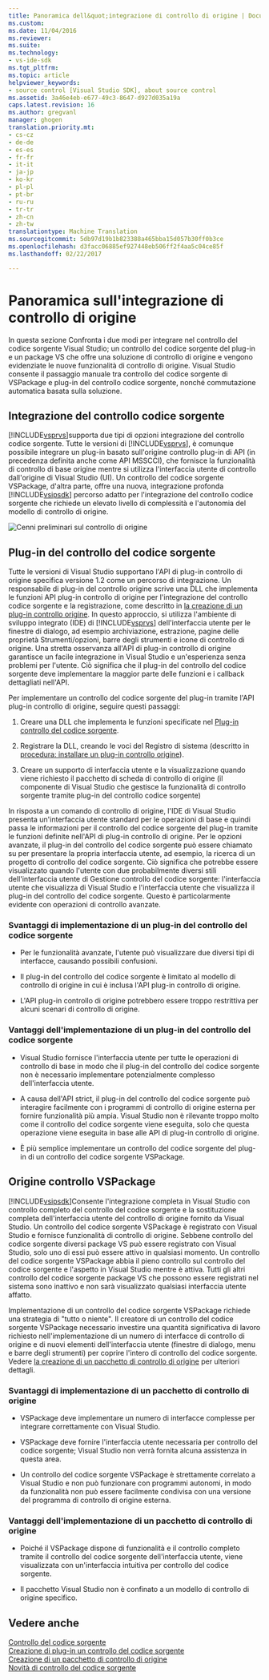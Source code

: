 ```yaml
---
title: Panoramica dell&quot;integrazione di controllo di origine | Documenti di Microsoft
ms.custom: 
ms.date: 11/04/2016
ms.reviewer: 
ms.suite: 
ms.technology:
- vs-ide-sdk
ms.tgt_pltfrm: 
ms.topic: article
helpviewer_keywords:
- source control [Visual Studio SDK], about source control
ms.assetid: 3a46e4eb-e677-49c3-8647-d927d035a19a
caps.latest.revision: 16
ms.author: gregvanl
manager: ghogen
translation.priority.mt:
- cs-cz
- de-de
- es-es
- fr-fr
- it-it
- ja-jp
- ko-kr
- pl-pl
- pt-br
- ru-ru
- tr-tr
- zh-cn
- zh-tw
translationtype: Machine Translation
ms.sourcegitcommit: 5db97d19b1b823388a465bba15d057b30ff0b3ce
ms.openlocfilehash: d3facc06885ef927448eb506ff2f4aa5c04ce85f
ms.lasthandoff: 02/22/2017

---
```

# <a name="source-control-integration-overview"></a>Panoramica sull'integrazione di controllo di origine
In questa sezione Confronta i due modi per integrare nel controllo del codice sorgente Visual Studio; un controllo del codice sorgente del plug-in e un package VS che offre una soluzione di controllo di origine e vengono evidenziate le nuove funzionalità di controllo di origine. Visual Studio consente il passaggio manuale tra controllo del codice sorgente di VSPackage e plug-in del controllo codice sorgente, nonché commutazione automatica basata sulla soluzione.  
  
## <a name="source-control-integration"></a>Integrazione del controllo codice sorgente  
 [!INCLUDE[vsprvs](../../code-quality/includes/vsprvs_md.md)]supporta due tipi di opzioni integrazione del controllo codice sorgente. Tutte le versioni di [!INCLUDE[vsprvs](../../code-quality/includes/vsprvs_md.md)], è comunque possibile integrare un plug-in basato sull'origine controllo plug-in di API (in precedenza definita anche come API MSSCCI), che fornisce la funzionalità di controllo di base origine mentre si utilizza l'interfaccia utente di controllo dall'origine di Visual Studio (UI). Un controllo del codice sorgente VSPackage, d'altra parte, offre una nuova, integrazione profonda [!INCLUDE[vsipsdk](../../extensibility/includes/vsipsdk_md.md)] percorso adatto per l'integrazione del controllo codice sorgente che richiede un elevato livello di complessità e l'autonomia del modello di controllo di origine.  
  
 ![Cenni preliminari sul controllo di origine](~/extensibility/internals/media/sourcectnrloverview.gif "SourceCtnrlOverview")  
  
## <a name="source-control-plug-in"></a>Plug-in del controllo del codice sorgente  
 Tutte le versioni di Visual Studio supportano l'API di plug-in controllo di origine specifica versione 1.2 come un percorso di integrazione. Un responsabile di plug-in del controllo origine scrive una DLL che implementa le funzioni API plug-in controllo di origine per l'integrazione del controllo codice sorgente e la registrazione, come descritto in [la creazione di un plug-in controllo origine](../../extensibility/internals/creating-a-source-control-plug-in.md). In questo approccio, si utilizza l'ambiente di sviluppo integrato (IDE) di [!INCLUDE[vsprvs](../../code-quality/includes/vsprvs_md.md)] dell'interfaccia utente per le finestre di dialogo, ad esempio archiviazione, estrazione, pagine delle proprietà Strumenti/opzioni, barre degli strumenti e icone di controllo di origine. Una stretta osservanza all'API di plug-in controllo di origine garantisce un facile integrazione in Visual Studio e un'esperienza senza problemi per l'utente. Ciò significa che il plug-in del controllo del codice sorgente deve implementare la maggior parte delle funzioni e i callback dettagliati nell'API.  
  
 Per implementare un controllo del codice sorgente del plug-in tramite l'API plug-in controllo di origine, seguire questi passaggi:  
  
1.  Creare una DLL che implementa le funzioni specificate nel [Plug-in controllo del codice sorgente](../../extensibility/source-control-plug-ins.md).  
  
2.  Registrare la DLL, creando le voci del Registro di sistema (descritto in [procedura: installare un plug-in controllo origine](../../extensibility/internals/how-to-install-a-source-control-plug-in.md)).  
  
3.  Creare un supporto di interfaccia utente e la visualizzazione quando viene richiesto il pacchetto di scheda di controllo di origine (il componente di Visual Studio che gestisce la funzionalità di controllo sorgente tramite plug-in del controllo codice sorgente)  
  
 In risposta a un comando di controllo di origine, l'IDE di Visual Studio presenta un'interfaccia utente standard per le operazioni di base e quindi passa le informazioni per il controllo del codice sorgente del plug-in tramite le funzioni definite nell'API di plug-in controllo di origine. Per le opzioni avanzate, il plug-in del controllo del codice sorgente può essere chiamato su per presentare la propria interfaccia utente, ad esempio, la ricerca di un progetto di controllo del codice sorgente. Ciò significa che potrebbe essere visualizzato quando l'utente con due probabilmente diversi stili dell'interfaccia utente di Gestione controllo del codice sorgente: l'interfaccia utente che visualizza di Visual Studio e l'interfaccia utente che visualizza il plug-in del controllo del codice sorgente. Questo è particolarmente evidente con operazioni di controllo avanzate.  
  
### <a name="drawbacks-to-implementing-a-source-control-plug-in"></a>Svantaggi di implementazione di un plug-in del controllo del codice sorgente  
  
-   Per le funzionalità avanzate, l'utente può visualizzare due diversi tipi di interfacce, causando possibili confusioni.  
  
-   Il plug-in del controllo del codice sorgente è limitato al modello di controllo di origine in cui è inclusa l'API plug-in controllo di origine.  
  
-   L'API plug-in controllo di origine potrebbero essere troppo restrittiva per alcuni scenari di controllo di origine.  
  
### <a name="advantages-to-implementing-a-source-control-plug-in"></a>Vantaggi dell'implementazione di un plug-in del controllo del codice sorgente  
  
-   Visual Studio fornisce l'interfaccia utente per tutte le operazioni di controllo di base in modo che il plug-in del controllo del codice sorgente non è necessario implementare potenzialmente complesso dell'interfaccia utente.  
  
-   A causa dell'API strict, il plug-in del controllo del codice sorgente può interagire facilmente con i programmi di controllo di origine esterna per fornire funzionalità più ampia. Visual Studio non è rilevante troppo molto come il controllo del codice sorgente viene eseguita, solo che questa operazione viene eseguita in base alle API di plug-in controllo di origine.  
  
-   È più semplice implementare un controllo del codice sorgente del plug-in di un controllo del codice sorgente VSPackage.  
  
## <a name="source-control-vspackage"></a>Origine controllo VSPackage  
 [!INCLUDE[vsipsdk](../../extensibility/includes/vsipsdk_md.md)]Consente l'integrazione completa in Visual Studio con controllo completo del controllo del codice sorgente e la sostituzione completa dell'interfaccia utente del controllo di origine fornito da Visual Studio. Un controllo del codice sorgente VSPackage è registrato con Visual Studio e fornisce funzionalità di controllo di origine. Sebbene controllo del codice sorgente diversi package VS può essere registrato con Visual Studio, solo uno di essi può essere attivo in qualsiasi momento. Un controllo del codice sorgente VSPackage abbia il pieno controllo sul controllo del codice sorgente e l'aspetto in Visual Studio mentre è attiva. Tutti gli altri controllo del codice sorgente package VS che possono essere registrati nel sistema sono inattivo e non sarà visualizzato qualsiasi interfaccia utente affatto.  
  
 Implementazione di un controllo del codice sorgente VSPackage richiede una strategia di "tutto o niente". Il creatore di un controllo del codice sorgente VSPackage necessario investire una quantità significativa di lavoro richiesto nell'implementazione di un numero di interfacce di controllo di origine e di nuovi elementi dell'interfaccia utente (finestre di dialogo, menu e barre degli strumenti) per coprire l'intero di controllo del codice sorgente. Vedere [la creazione di un pacchetto di controllo di origine](../../extensibility/internals/creating-a-source-control-vspackage.md) per ulteriori dettagli.  
  
### <a name="drawbacks-to-implementing-a-source-control-vspackage"></a>Svantaggi di implementazione di un pacchetto di controllo di origine  
  
-   VSPackage deve implementare un numero di interfacce complesse per integrare correttamente con Visual Studio.  
  
-   VSPackage deve fornire l'interfaccia utente necessaria per controllo del codice sorgente; Visual Studio non verrà fornita alcuna assistenza in questa area.  
  
-   Un controllo del codice sorgente VSPackage è strettamente correlato a Visual Studio e non può funzionare con programmi autonomi, in modo da funzionalità non può essere facilmente condivisa con una versione del programma di controllo di origine esterna.  
  
### <a name="advantages-to-implementing-a-source-control-vspackage"></a>Vantaggi dell'implementazione di un pacchetto di controllo di origine  
  
-   Poiché il VSPackage dispone di funzionalità e il controllo completo tramite il controllo del codice sorgente dell'interfaccia utente, viene visualizzata con un'interfaccia intuitiva per controllo del codice sorgente.  
  
-   Il pacchetto Visual Studio non è confinato a un modello di controllo di origine specifico.  
  
## <a name="see-also"></a>Vedere anche  
 [Controllo del codice sorgente](../../extensibility/internals/source-control.md)   
 [Creazione di plug-in un controllo del codice sorgente](../../extensibility/internals/creating-a-source-control-plug-in.md)   
 [Creazione di un pacchetto di controllo di origine](../../extensibility/internals/creating-a-source-control-vspackage.md)   
 [Novità di controllo del codice sorgente](../../extensibility/internals/what-s-new-in-source-control.md)
